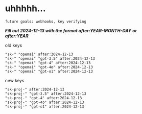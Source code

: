 # uhhhhh...

`future goals: webhooks, key verifying`



***Fill out 2024-12-13 with the format after:YEAR-MONTH-DAY or after:YEAR***

old keys
```
"sk-" "openai" after:2024-12-13
"sk-" "openai" "gpt-3.5" after:2024-12-13
"sk-" "openai" "gpt-4" after:2024-12-13
"sk-" "openai" "gpt-4o" after:2024-12-13
"sk-" "openai" "gpt-o1" after:2024-12-13
```

new keys
```
"sk-proj-" after:2024-12-13
"sk-proj-" "gpt-3.5" after:2024-12-13
"sk-proj-" "gpt-4" after:2024-12-13
"sk-proj-" "gpt-4o" after:2024-12-13
"sk-proj-" "gpt-o1" after:2024-12-13
```
